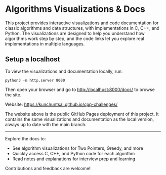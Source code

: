# Algorithms Visualizations & Docs

This project provides interactive visualizations and code documentation for classic algorithms and data structures, with implementations in C, C++, and Python. The visualizations are designed to help you understand how algorithms work step by step, and the code links let you explore real implementations in multiple languages.

## Setup a localhost
To view the visualizations and documentation locally, run:
```
python3 -m http.server 8000
```
Then open your browser and go to [http://localhost:8000/docs/](http://localhost:8000/docs/) to browse the site.

Website: https://kunchuntsai.github.io/cpp-challenges/

The website above is the public GitHub Pages deployment of this project. It contains the same visualizations and documentation as the local version, always up to date with the main branch.

---

Explore the docs to:
- See algorithm visualizations for Two Pointers, Greedy, and more
- Quickly access C, C++, and Python code for each algorithm
- Read notes and explanations for interview prep and learning

Contributions and feedback are welcome!